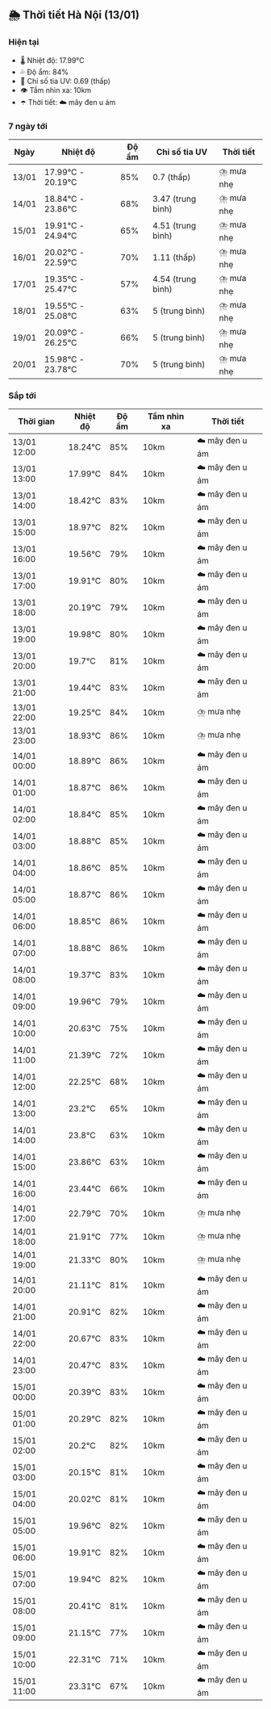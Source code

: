 ## 🌦️ Thời tiết Hà Nội (13/01)

### Hiện tại

- 🌡️ Nhiệt độ: 17.99℃
- 💦 Độ ẩm: 84%
- 🌟 Chỉ số tia UV: 0.69 (thấp)
- 👁️ Tầm nhìn xa: 10km
- ☂️ Thời tiết: ☁️ mây đen u ám

### 7 ngày tới

| Ngày | Nhiệt độ | Độ ẩm | Chỉ số tia UV | Thời tiết |
| --- | --- | --- | --- | --- |
| 13/01 | 17.99℃ - 20.19℃ | 85% | 0.7 (thấp) | ⛈️ mưa nhẹ |
| 14/01 | 18.84℃ - 23.86℃ | 68% | 3.47 (trung bình) | ⛈️ mưa nhẹ |
| 15/01 | 19.91℃ - 24.94℃ | 65% | 4.51 (trung bình) | ⛈️ mưa nhẹ |
| 16/01 | 20.02℃ - 22.59℃ | 70% | 1.11 (thấp) | ⛈️ mưa nhẹ |
| 17/01 | 19.35℃ - 25.47℃ | 57% | 4.54 (trung bình) | ⛈️ mưa nhẹ |
| 18/01 | 19.55℃ - 25.08℃ | 63% | 5 (trung bình) | ⛈️ mưa nhẹ |
| 19/01 | 20.09℃ - 26.25℃ | 66% | 5 (trung bình) | ⛈️ mưa nhẹ |
| 20/01 | 15.98℃ - 23.78℃ | 70% | 5 (trung bình) | ⛈️ mưa nhẹ |

### Sắp tới

| Thời gian | Nhiệt độ | Độ ẩm | Tầm nhìn xa | Thời tiết |
| --- | --- | --- | --- | --- |
| 13/01 12:00 | 18.24℃ | 85% | 10km | ☁️ mây đen u ám |
| 13/01 13:00 | 17.99℃ | 84% | 10km | ☁️ mây đen u ám |
| 13/01 14:00 | 18.42℃ | 83% | 10km | ☁️ mây đen u ám |
| 13/01 15:00 | 18.97℃ | 82% | 10km | ☁️ mây đen u ám |
| 13/01 16:00 | 19.56℃ | 79% | 10km | ☁️ mây đen u ám |
| 13/01 17:00 | 19.91℃ | 80% | 10km | ☁️ mây đen u ám |
| 13/01 18:00 | 20.19℃ | 79% | 10km | ☁️ mây đen u ám |
| 13/01 19:00 | 19.98℃ | 80% | 10km | ☁️ mây đen u ám |
| 13/01 20:00 | 19.7℃ | 81% | 10km | ☁️ mây đen u ám |
| 13/01 21:00 | 19.44℃ | 83% | 10km | ☁️ mây đen u ám |
| 13/01 22:00 | 19.25℃ | 84% | 10km | ⛈️ mưa nhẹ |
| 13/01 23:00 | 18.93℃ | 86% | 10km | ⛈️ mưa nhẹ |
| 14/01 00:00 | 18.89℃ | 86% | 10km | ☁️ mây đen u ám |
| 14/01 01:00 | 18.87℃ | 86% | 10km | ☁️ mây đen u ám |
| 14/01 02:00 | 18.84℃ | 85% | 10km | ☁️ mây đen u ám |
| 14/01 03:00 | 18.88℃ | 85% | 10km | ☁️ mây đen u ám |
| 14/01 04:00 | 18.86℃ | 85% | 10km | ☁️ mây đen u ám |
| 14/01 05:00 | 18.87℃ | 86% | 10km | ☁️ mây đen u ám |
| 14/01 06:00 | 18.85℃ | 86% | 10km | ☁️ mây đen u ám |
| 14/01 07:00 | 18.88℃ | 86% | 10km | ☁️ mây đen u ám |
| 14/01 08:00 | 19.37℃ | 83% | 10km | ☁️ mây đen u ám |
| 14/01 09:00 | 19.96℃ | 79% | 10km | ☁️ mây đen u ám |
| 14/01 10:00 | 20.63℃ | 75% | 10km | ☁️ mây đen u ám |
| 14/01 11:00 | 21.39℃ | 72% | 10km | ☁️ mây đen u ám |
| 14/01 12:00 | 22.25℃ | 68% | 10km | ☁️ mây đen u ám |
| 14/01 13:00 | 23.2℃ | 65% | 10km | ☁️ mây đen u ám |
| 14/01 14:00 | 23.8℃ | 63% | 10km | ☁️ mây đen u ám |
| 14/01 15:00 | 23.86℃ | 63% | 10km | ☁️ mây đen u ám |
| 14/01 16:00 | 23.44℃ | 66% | 10km | ☁️ mây đen u ám |
| 14/01 17:00 | 22.79℃ | 70% | 10km | ⛈️ mưa nhẹ |
| 14/01 18:00 | 21.91℃ | 77% | 10km | ⛈️ mưa nhẹ |
| 14/01 19:00 | 21.33℃ | 80% | 10km | ⛈️ mưa nhẹ |
| 14/01 20:00 | 21.11℃ | 81% | 10km | ☁️ mây đen u ám |
| 14/01 21:00 | 20.91℃ | 82% | 10km | ☁️ mây đen u ám |
| 14/01 22:00 | 20.67℃ | 83% | 10km | ☁️ mây đen u ám |
| 14/01 23:00 | 20.47℃ | 83% | 10km | ☁️ mây đen u ám |
| 15/01 00:00 | 20.39℃ | 83% | 10km | ☁️ mây đen u ám |
| 15/01 01:00 | 20.29℃ | 82% | 10km | ☁️ mây đen u ám |
| 15/01 02:00 | 20.2℃ | 82% | 10km | ☁️ mây đen u ám |
| 15/01 03:00 | 20.15℃ | 81% | 10km | ☁️ mây đen u ám |
| 15/01 04:00 | 20.02℃ | 81% | 10km | ☁️ mây đen u ám |
| 15/01 05:00 | 19.96℃ | 82% | 10km | ☁️ mây đen u ám |
| 15/01 06:00 | 19.91℃ | 82% | 10km | ☁️ mây đen u ám |
| 15/01 07:00 | 19.94℃ | 82% | 10km | ☁️ mây đen u ám |
| 15/01 08:00 | 20.41℃ | 81% | 10km | ☁️ mây đen u ám |
| 15/01 09:00 | 21.15℃ | 77% | 10km | ☁️ mây đen u ám |
| 15/01 10:00 | 22.31℃ | 71% | 10km | ☁️ mây đen u ám |
| 15/01 11:00 | 23.31℃ | 67% | 10km | ☁️ mây đen u ám |
